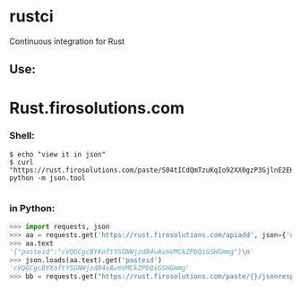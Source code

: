 # rustci
Continuous integration for Rust



## Use:   

# Rust.firosolutions.com

### Shell:  
```shell
$ echo "view it in json"
$ curl "https://rust.firosolutions.com/paste/S04tICdQmTzuKqIo92XX0gzP3GjlnE2EKTx02V2wfg/jsonresponse"| python -m json.tool


```

### in Python:     
```python
>>> import requests, json
>>> aa = requests.get('https://rust.firosolutions.com/apiadd', json={'urllink':'https://raw.githubusercontent.com/FiroSolutions/vuln_rust/master/Cargo.toml'}) 
>>> aa.text
'{"pasteid":"cVQGCgcBYXoftYSGNWjzd84vAvmVMCkZPbQiGSHGmmg"}\n'
>>> json.loads(aa.text).get('pasteid')
'cVQGCgcBYXoftYSGNWjzd84vAvmVMCkZPbQiGSHGmmg'
>>> bb = requests.get("https://rust.firosolutions.com/paste/{}/jsonresponse".format(json.loads(aa.text).get('pasteid')))

```
